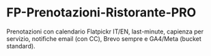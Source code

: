 # FP-Prenotazioni-Ristorante-PRO
Prenotazioni con calendario Flatpickr IT/EN, last-minute, capienza per servizio, notifiche email (con CC), Brevo sempre e GA4/Meta (bucket standard).
